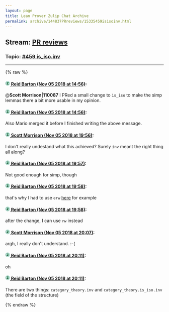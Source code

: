 ```yaml
---
layout: page
title: Lean Prover Zulip Chat Archive 
permalink: archive/144837PRreviews/15335459isisoinv.html
---
```


## Stream: [PR reviews](index.html)
### Topic: [#459 is_iso.inv](15335459isisoinv.html)

---


{% raw %}
#### [![Click to go to Zulip](../../assets/img/zulip2.png) Reid Barton (Nov 05 2018 at 14:56)](https://leanprover.zulipchat.com/#narrow/stream/144837-PR%20reviews/topic/%23459%20is_iso.inv/near/146796504):
@**Scott Morrison|110087** I PRed a small change to `is_iso` to make the simp lemmas there a bit more usable in my opinion.

#### [![Click to go to Zulip](../../assets/img/zulip2.png) Reid Barton (Nov 05 2018 at 14:56)](https://leanprover.zulipchat.com/#narrow/stream/144837-PR%20reviews/topic/%23459%20is_iso.inv/near/146796514):
Also Mario merged it before I finished writing the above message.

#### [![Click to go to Zulip](../../assets/img/zulip2.png) Scott Morrison (Nov 05 2018 at 19:56)](https://leanprover.zulipchat.com/#narrow/stream/144837-PR%20reviews/topic/%23459%20is_iso.inv/near/146815569):
I don't really undestand what this achieved? Surely `inv` meant the right thing all along?

#### [![Click to go to Zulip](../../assets/img/zulip2.png) Reid Barton (Nov 05 2018 at 19:57)](https://leanprover.zulipchat.com/#narrow/stream/144837-PR%20reviews/topic/%23459%20is_iso.inv/near/146815631):
Not good enough for simp, though

#### [![Click to go to Zulip](../../assets/img/zulip2.png) Reid Barton (Nov 05 2018 at 19:58)](https://leanprover.zulipchat.com/#narrow/stream/144837-PR%20reviews/topic/%23459%20is_iso.inv/near/146815707):
that's why I had to use `erw` [here](https://github.com/leanprover-community/mathlib/blob/limits-others-new/category_theory/limits/limits.lean#L150) for example

#### [![Click to go to Zulip](../../assets/img/zulip2.png) Reid Barton (Nov 05 2018 at 19:58)](https://leanprover.zulipchat.com/#narrow/stream/144837-PR%20reviews/topic/%23459%20is_iso.inv/near/146815729):
after the change, I can use `rw` instead

#### [![Click to go to Zulip](../../assets/img/zulip2.png) Scott Morrison (Nov 05 2018 at 20:07)](https://leanprover.zulipchat.com/#narrow/stream/144837-PR%20reviews/topic/%23459%20is_iso.inv/near/146816220):
argh, I really don't understand. :-(

#### [![Click to go to Zulip](../../assets/img/zulip2.png) Reid Barton (Nov 05 2018 at 20:11)](https://leanprover.zulipchat.com/#narrow/stream/144837-PR%20reviews/topic/%23459%20is_iso.inv/near/146816480):
oh

#### [![Click to go to Zulip](../../assets/img/zulip2.png) Reid Barton (Nov 05 2018 at 20:11)](https://leanprover.zulipchat.com/#narrow/stream/144837-PR%20reviews/topic/%23459%20is_iso.inv/near/146816492):
There are two things: `category_theory.inv` and `category_theory.is_iso.inv` (the field of the structure)


{% endraw %}
